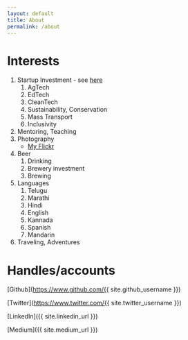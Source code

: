 ```yaml
---
layout: default
title: About
permalink: /about
---
```


# Interests
1. Startup Investment - see [here](/investments)
    1. AgTech
    2. EdTech
    3. CleanTech
    4. Sustainability, Conservation
    5. Mass Transport
    6. Inclusivity
2. Mentoring, Teaching
3. Photography
    - [My Flickr](https://flickr.com/people/waterlord/)
4. Beer
    1. Drinking
    2. Brewery investment
    3. Brewing
5. Languages
    1. Telugu
    2. Marathi
    3. Hindi
    4. English
    5. Kannada
    6. Spanish
    7. Mandarin
6. Traveling, Adventures

# Handles/accounts
[Github](https://www.github.com/{{ site.github_username }})

[Twitter](https://www.twitter.com/{{ site.twitter_username }})

[LinkedIn]({{ site.linkedin_url }})

[Medium]({{ site.medium_url }})
